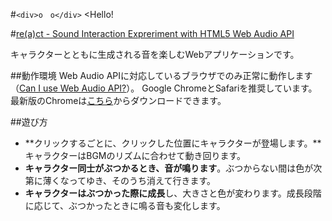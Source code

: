 #`<div>o　o</div>` <Hello!

#[re(a)ct - Sound Interaction Expreriment with HTML5 Web Audio API](http://shinnn.github.io/re-a-ct/)

キャラクターとともに生成される音を楽しむWebアプリケーションです。

##動作環境
Web Audio APIに対応しているブラウザでのみ正常に動作します（[Can I use Web Audio API?](http://caniuse.com/audio-api)）。
Google ChromeとSafariを推奨しています。最新版のChromeは[こちら](https://www.google.com/intl/ja/chrome/)からダウンロードできます。

##遊び方
* **クリックするごとに、クリックした位置にキャラクターが登場します。**キャラクターはBGMのリズムに合わせて動き回ります。
* **キャラクター同士がぶつかるとき、音が鳴ります**。ぶつからない間は色が次第に薄くなってゆき、そのうち消えて行きます。
* **キャラクターはぶつかった際に成長**し、大きさと色が変わります。成長段階に応じて、ぶつかったときに鳴る音も変化します。
